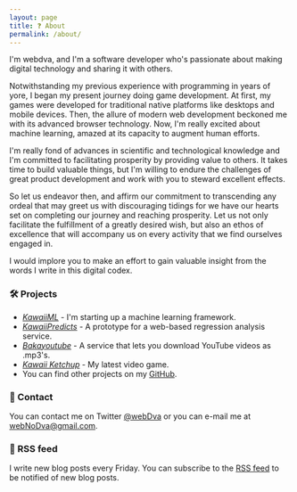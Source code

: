```yaml
---
layout: page
title: ❓ About
permalink: /about/
---
```


I'm webdva, and I'm a software developer who's passionate about making digital technology and sharing it with others.

Notwithstanding my previous experience with programming in years of yore, I began my present journey doing game development. At first, my games were developed for traditional native platforms like desktops and mobile devices. Then, the allure of modern web development beckoned me with its advanced browser technology. Now, I'm really excited about machine learning, amazed at its capacity to augment human efforts.

I'm really fond of advances in scientific and technological knowledge and I'm committed to facilitating prosperity by providing value to others. It takes time to build valuable things, but I'm willing to endure the challenges of great product development and work with you to steward excellent effects.

So let us endeavor then, and affirm our commitment to transcending any ordeal that may greet us with discouraging tidings for we have our hearts set on completing our journey and reaching prosperity. Let us not only facilitate the fulfillment of a greatly desired wish, but also an ethos of excellence that will accompany us on every activity that we find ourselves engaged in.

I would implore you to make an effort to gain valuable insight from the words I write in this digital codex.

### 🛠️ Projects

* [*KawaiiML*](https://github.com/webDva/KawaiiML) - I'm starting up a machine learning framework.
* [*KawaiiPredicts*](https://kawaiipredicts.herokuapp.com/) - A prototype for a web-based regression analysis service.
* [*Bakayoutube*](https://baka-converter.herokuapp.com/) - A service that lets you download YouTube videos as .mp3's.
* [*Kawaii Ketchup*](https://webdva.itch.io/kawaii-ketchup) - My latest video game.
* You can find other projects on my [GitHub](https://github.com/webDva).

### 📇 Contact

You can contact me on Twitter [@webDva](https://www.twitter.com/webDva) or you can e-mail me at [webNoDva@gmail.com](mailto:webNoDva@gmail.com).

### 📡 RSS feed

I write new blog posts every Friday. You can subscribe to the [RSS feed](/feed.xml) to be notified of new blog posts.